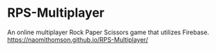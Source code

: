 # RPS-Multiplayer<br/>
An online multiplayer Rock Paper Scissors game that utilizes Firebase. <br/>
https://naomithomson.github.io/RPS-Multiplayer/
